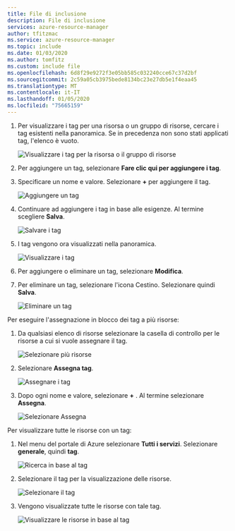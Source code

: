 ```yaml
---
title: File di inclusione
description: File di inclusione
services: azure-resource-manager
author: tfitzmac
ms.service: azure-resource-manager
ms.topic: include
ms.date: 01/03/2020
ms.author: tomfitz
ms.custom: include file
ms.openlocfilehash: 6d8f29e9272f3e05bb585c032240cce67c37d2bf
ms.sourcegitcommit: 2c59a05cb3975bede8134bc23e27db5e1f4eaa45
ms.translationtype: MT
ms.contentlocale: it-IT
ms.lasthandoff: 01/05/2020
ms.locfileid: "75665159"
---
```

1. Per visualizzare i tag per una risorsa o un gruppo di risorse, cercare i tag esistenti nella panoramica. Se in precedenza non sono stati applicati tag, l'elenco è vuoto.
   
     ![Visualizzare i tag per la risorsa o il gruppo di risorse](./media/resource-manager-tag-resources/view-tags.png)
1. Per aggiungere un tag, selezionare **Fare clic qui per aggiungere i tag**.

1. Specificare un nome e valore. Selezionare **+** per aggiungere il tag.
   
     ![Aggiungere un tag](./media/resource-manager-tag-resources/add-tag.png)
1. Continuare ad aggiungere i tag in base alle esigenze. Al termine scegliere **Salva**.
   
     ![Salvare i tag](./media/resource-manager-tag-resources/save-tags.png)
1. I tag vengono ora visualizzati nella panoramica.
   
     ![Visualizzare i tag](./media/resource-manager-tag-resources/view-new-tags.png)
1. Per aggiungere o eliminare un tag, selezionare **Modifica**.
   
1. Per eliminare un tag, selezionare l'icona Cestino. Selezionare quindi **Salva**.

     ![Eliminare un tag](./media/resource-manager-tag-resources/delete-tag.png)


Per eseguire l'assegnazione in blocco dei tag a più risorse:

1. Da qualsiasi elenco di risorse selezionare la casella di controllo per le risorse a cui si vuole assegnare il tag.

     ![Selezionare più risorse](./media/resource-manager-tag-resources/select-multiple-resources.png)

1. Selezionare **Assegna tag**.

     ![Assegnare i tag](./media/resource-manager-tag-resources/assign-tags.png)

1. Dopo ogni nome e valore, selezionare **+** . Al termine selezionare **Assegna**.

     ![Selezionare Assegna](./media/resource-manager-tag-resources/select-assign.png)

Per visualizzare tutte le risorse con un tag:

1. Nel menu del portale di Azure selezionare **Tutti i servizi**. Selezionare **generale**, quindi **tag**.

     ![Ricerca in base al tag](./media/resource-manager-tag-resources/find-tags-general.png)

1. Selezionare il tag per la visualizzazione delle risorse.

     ![Selezionare il tag](./media/resource-manager-tag-resources/select-tag.png)

1. Vengono visualizzate tutte le risorse con tale tag.

     ![Visualizzare le risorse in base al tag](./media/resource-manager-tag-resources/view-resources-by-tag.png)
